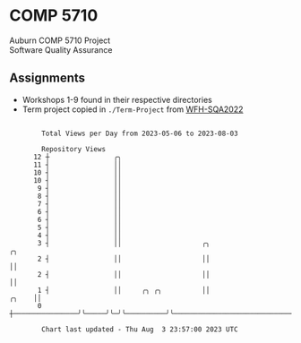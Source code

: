 # COMP 5710
Auburn COMP 5710 Project  
Software Quality Assurance

## Assignments
- Workshops 1-9 found in their respective directories
- Term project copied in `./Term-Project` from [WFH-SQA2022](https://github.com/wumphlett/WFH-SQA2022-AUBURN)

```

        Total Views per Day from 2023-05-06 to 2023-08-03

        Repository Views
      12 ┼                ╭╮
      11 ┤                ││
      10 ┤                ││
      10 ┤                ││
       9 ┤                ││
       8 ┤                ││
       7 ┤                ││
       6 ┤                ││
       6 ┤                ││
       5 ┤                ││
       4 ┤                ││
       3 ┤                ││                    ╭╮                                              ╭╮
       2 ┤                ││                    ││                                              ││
       2 ┤                ││                    ││                                              ││
       1 ┤                ││     ╭╮ ╭╮          ││                                        ╭╮    ││
       0 ┼────────────────╯╰─────╯╰─╯╰──────────╯╰────────────────────────────────────────╯╰────╯╰─

        Chart last updated - Thu Aug  3 23:57:00 2023 UTC
        
```
